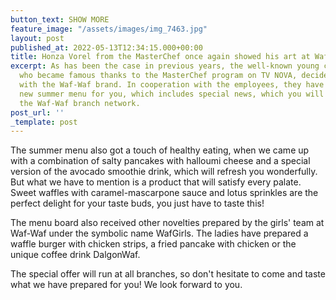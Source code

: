 ```yaml
---
button_text: SHOW MORE
feature_image: "/assets/images/img_7463.jpg"
layout: post
published_at: 2022-05-13T12:34:15.000+00:00
title: Honza Vorel from the MasterChef once again showed his art at Waf-Waf!
excerpt: As has been the case in previous years, the well-known young chef Jan Vorel,
  who became famous thanks to the MasterChef program on TV NOVA, decided to cooperate
  with the Waf-Waf brand. In cooperation with the employees, they have prepared a
  new summer menu for you, which includes special news, which you will find only within
  the Waf-Waf branch network.
post_url: ''
_template: post
---
```

The summer menu also got a touch of healthy eating, when we came up with a combination of salty pancakes with halloumi cheese and a special version of the avocado smoothie drink, which will refresh you wonderfully. But what we have to mention is a product that will satisfy every palate. Sweet waffles with caramel-mascarpone sauce and lotus sprinkles are the perfect delight for your taste buds, you just have to taste this!

The menu board also received other novelties prepared by the girls' team at Waf-Waf under the symbolic name WafGirls. The ladies have prepared a waffle burger with chicken strips, a fried pancake with chicken or the unique coffee drink DalgonWaf.

The special offer will run at all branches, so don't hesitate to come and taste what we have prepared for you! We look forward to you.